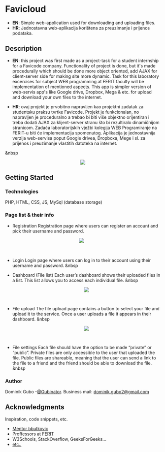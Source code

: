# Favicloud

* **EN**: Simple web-application used for downloading and uploading files.
* **HR**: Jednostavna web-aplikacija korištena za preuzimanje i prijenos podataka.

## Description

* **EN**: 
this project was first made as a project-task for a student internship for a Favicode company. Functionality of project is done, but it's made procedurally which should be done more object oriented, add AJAX for client-server side for making site more dynamic. Task for this laboratory excercises for subject WEB programming at FERIT faculty will be implementation of mentioned aspects. This app is simpler version of web-servis app's like Google drive, Dropbox, Mega & etc. for upload and download your own files to the internet.

* **HR**:
ovaj projekt je prvobitno napravljen kao projektni zadatak za studentsku praksu tvrtke Favicode. Projekt je funkcionalan, no napravljen je proceduralno a trebao bi biti više objektno orijentiran i treba dodati AJAX za klijent-server stranu što bi rezultiralo dinamičnijom stranicom. Zadaća laboratorijskih vježbi kolegija WEB Programiranje na FERIT-u biti će implementacija spomenutog. Aplikacija je jednostavnija verzija web-servisa poput Google drivea, Dropboxa, Mege i sl. za prijenos i preuzimanje vlastitih datoteka na internet.  
 
<spacer type="horizontal" width="100" height="200"> &nbsp </spacer>
<p align="center">
  <img src="https://i.imgur.com/NRAl35Y.jpg" />
</p>

## Getting Started

### Technologies

PHP, HTML, CSS, JS, MySql (database storage)

### Page list & their info 

* Registration
Registration page where users can register an account and pick their username and password.

<p align="center">
  <img src="https://i.imgur.com/YRCnGpW.jpg" />
  <spacer type="horizontal" width="100" height="200"> &nbsp </spacer>
</p>
<spacer type="horizontal" width="100" height="500"> &nbsp </spacer>


* Login
Login page where users can log in to their account using their username and password.
  <spacer type="horizontal" width="100" height="200"> &nbsp </spacer>
* Dashboard (File list)
Each user’s dashboard shows their uploaded files in a list. This list allows you to access each individual file. 
  <spacer type="horizontal" width="100" height="200"> &nbsp </spacer>
   <p align="center">
  <img src="https://i.imgur.com/jx8hnKo.jpg" />
   </p>
     <spacer type="horizontal" width="100" height="200"> &nbsp </spacer>


* File upload
The file upload page contains a button to select your file and upload it to the service. 
Once a user uploads a file it appears in their dashboard.
  <spacer type="horizontal" width="100" height="200"> &nbsp </spacer>
   <p align="center">
  <img src="https://i.imgur.com/ZP81vZY.jpg" />
   </p>
     <spacer type="horizontal" width="100" height="200"> &nbsp </spacer>


* File settings
Each file should have the option to be made “private” or “public”.
Private files are only accessible to the user that uploaded the file.
Public files are shareable, meaning that the user can send a link to the file to a friend and the friend should be able to download the file.
  <spacer type="horizontal" width="100" height="200"> &nbsp </spacer>

### Author

Dominik Gubo -[@Gubinator](https://github.com/Gubinator/).
Business mail: dominik.gubo2@gmail.com


## Acknowledgments

Inspiration, code snippets, etc.
* [Mentor bbutkovic](https://github.com/bbutkovic)
* Proffessors at [FERIT](https://www.ferit.unios.hr/2021/)
* W3Schools, StackOverflow, GeeksForGeeks... 
* [etc..](https://www.youtube.com/watch?v=dz28Y3VMUQ8)

